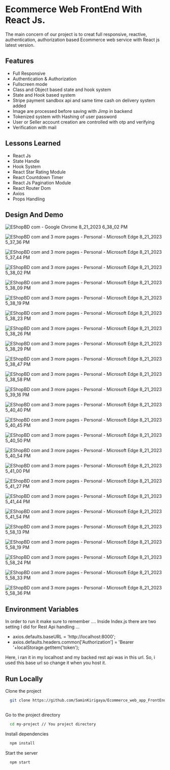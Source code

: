 
# Ecommerce Web FrontEnd With React Js.

The main concern of our project is to creat full responsive, reactive, authentication, authorization based Ecommerce web service with React js latest version.


## Features

- Full Responsive
- Authentication & Authorization
- Fullscreen mode
- Class and Object based state and hook system
- State and Hook based system
- Stripe payment sandbox api and same time cash on delivery system added
- Image are processed before saving with Jimp in backend
- Tokenized system with Hashing of user password
- User or Seller account creation are controlled with otp and verifying
- Verification with mail


## Lessons Learned
-  React Js
-  State Handle
-  Hook System
-  React Star Rating Module
-  React Countdown Timer
-  React Js Pagination Module
-  React Router Dom
-  Axios
-  Props Handling
  
  

## Design And Demo 

![EShopBD com - Google Chrome 8_21_2023 6_38_02 PM](https://github.com/SaminKirigaya/Ecommerce_web_app_FrontEnd_with_REACT_JS/assets/104618775/31eebd57-4ad8-42f5-be10-8d922ec085a6)


![EShopBD com and 3 more pages - Personal - Microsoft​ Edge 8_21_2023 5_37_36 PM](https://github.com/SaminKirigaya/Ecommerce_web_app_FrontEnd_with_REACT_JS/assets/104618775/96589445-5ccf-4d4b-92fb-5448846a5132)

![EShopBD com and 3 more pages - Personal - Microsoft​ Edge 8_21_2023 5_37_44 PM](https://github.com/SaminKirigaya/Ecommerce_web_app_FrontEnd_with_REACT_JS/assets/104618775/2a03f378-27ff-41b8-bba9-f5e890d5007e)

![EShopBD com and 3 more pages - Personal - Microsoft​ Edge 8_21_2023 5_38_02 PM](https://github.com/SaminKirigaya/Ecommerce_web_app_FrontEnd_with_REACT_JS/assets/104618775/3b01c0ca-e555-4078-9067-51044a78cc5d)

![EShopBD com and 3 more pages - Personal - Microsoft​ Edge 8_21_2023 5_38_09 PM](https://github.com/SaminKirigaya/Ecommerce_web_app_FrontEnd_with_REACT_JS/assets/104618775/1f2e15dd-0e52-45e9-8fd5-1084c0e864cf)

![EShopBD com and 3 more pages - Personal - Microsoft​ Edge 8_21_2023 5_38_19 PM](https://github.com/SaminKirigaya/Ecommerce_web_app_FrontEnd_with_REACT_JS/assets/104618775/6e0ce08d-0e26-4643-a050-52a8ce3631a2)

![EShopBD com and 3 more pages - Personal - Microsoft​ Edge 8_21_2023 5_38_23 PM](https://github.com/SaminKirigaya/Ecommerce_web_app_FrontEnd_with_REACT_JS/assets/104618775/5240a2d0-3811-4ca5-894f-ae6669b93b7e)

![EShopBD com and 3 more pages - Personal - Microsoft​ Edge 8_21_2023 5_38_26 PM](https://github.com/SaminKirigaya/Ecommerce_web_app_FrontEnd_with_REACT_JS/assets/104618775/0b3c57b0-12a3-4440-ad8c-c83ef0e2dc21)

![EShopBD com and 3 more pages - Personal - Microsoft​ Edge 8_21_2023 5_38_29 PM](https://github.com/SaminKirigaya/Ecommerce_web_app_FrontEnd_with_REACT_JS/assets/104618775/1a0b3b14-0367-4232-b4d4-160b47b9bd61)

![EShopBD com and 3 more pages - Personal - Microsoft​ Edge 8_21_2023 5_38_47 PM](https://github.com/SaminKirigaya/Ecommerce_web_app_FrontEnd_with_REACT_JS/assets/104618775/1af4f8d6-ab67-45e7-9b2c-3da7623c809d)

![EShopBD com and 3 more pages - Personal - Microsoft​ Edge 8_21_2023 5_38_58 PM](https://github.com/SaminKirigaya/Ecommerce_web_app_FrontEnd_with_REACT_JS/assets/104618775/1f404db0-e642-4848-8b15-2e737d34bba0)

![EShopBD com and 3 more pages - Personal - Microsoft​ Edge 8_21_2023 5_39_16 PM](https://github.com/SaminKirigaya/Ecommerce_web_app_FrontEnd_with_REACT_JS/assets/104618775/c9784d28-1c68-43ef-9262-4f22cfd36598)

![EShopBD com and 3 more pages - Personal - Microsoft​ Edge 8_21_2023 5_40_40 PM](https://github.com/SaminKirigaya/Ecommerce_web_app_FrontEnd_with_REACT_JS/assets/104618775/4e41d079-30ba-470f-9349-ae6bebfc3c0f)

![EShopBD com and 3 more pages - Personal - Microsoft​ Edge 8_21_2023 5_40_45 PM](https://github.com/SaminKirigaya/Ecommerce_web_app_FrontEnd_with_REACT_JS/assets/104618775/c813bb3b-a1c4-40e1-b891-24094e6b1095)

![EShopBD com and 3 more pages - Personal - Microsoft​ Edge 8_21_2023 5_40_50 PM](https://github.com/SaminKirigaya/Ecommerce_web_app_FrontEnd_with_REACT_JS/assets/104618775/a45e06ec-eb85-45a7-ae2b-0a2e4197f1d2)

![EShopBD com and 3 more pages - Personal - Microsoft​ Edge 8_21_2023 5_40_54 PM](https://github.com/SaminKirigaya/Ecommerce_web_app_FrontEnd_with_REACT_JS/assets/104618775/a0af9c99-2ae0-4445-be8d-a375acda3ae6)

![EShopBD com and 3 more pages - Personal - Microsoft​ Edge 8_21_2023 5_41_00 PM](https://github.com/SaminKirigaya/Ecommerce_web_app_FrontEnd_with_REACT_JS/assets/104618775/05535b5f-300a-4f1a-8a78-54292a0883cb)

![EShopBD com and 3 more pages - Personal - Microsoft​ Edge 8_21_2023 5_41_27 PM](https://github.com/SaminKirigaya/Ecommerce_web_app_FrontEnd_with_REACT_JS/assets/104618775/4415bc01-2cb4-4118-8d5c-0445c84670a9)


![EShopBD com and 3 more pages - Personal - Microsoft​ Edge 8_21_2023 5_41_44 PM](https://github.com/SaminKirigaya/Ecommerce_web_app_FrontEnd_with_REACT_JS/assets/104618775/0987d050-872d-4afd-8a6d-35e6a4b1d5b1)

![EShopBD com and 3 more pages - Personal - Microsoft​ Edge 8_21_2023 5_41_54 PM](https://github.com/SaminKirigaya/Ecommerce_web_app_FrontEnd_with_REACT_JS/assets/104618775/8b8c22cb-56bd-4457-813d-d4678c4b922d)

![EShopBD com and 3 more pages - Personal - Microsoft​ Edge 8_21_2023 5_58_13 PM](https://github.com/SaminKirigaya/Ecommerce_web_app_FrontEnd_with_REACT_JS/assets/104618775/d3b5a8d0-70d7-4bae-86ec-a7fc3b89c137)

![EShopBD com and 3 more pages - Personal - Microsoft​ Edge 8_21_2023 5_58_19 PM](https://github.com/SaminKirigaya/Ecommerce_web_app_FrontEnd_with_REACT_JS/assets/104618775/169b569d-2e2f-48f6-8166-74fadda475ef)

![EShopBD com and 3 more pages - Personal - Microsoft​ Edge 8_21_2023 5_58_24 PM](https://github.com/SaminKirigaya/Ecommerce_web_app_FrontEnd_with_REACT_JS/assets/104618775/739d8b63-3038-4fcd-9dcc-2610e7e0a2e7)

![EShopBD com and 3 more pages - Personal - Microsoft​ Edge 8_21_2023 5_58_33 PM](https://github.com/SaminKirigaya/Ecommerce_web_app_FrontEnd_with_REACT_JS/assets/104618775/fac4e9fb-bd19-4e94-be7a-fc411e88bd2c)

![EShopBD com and 3 more pages - Personal - Microsoft​ Edge 8_21_2023 5_58_36 PM](https://github.com/SaminKirigaya/Ecommerce_web_app_FrontEnd_with_REACT_JS/assets/104618775/5e90c7bd-75b2-4349-8d84-cbb210294d12)




## Environment Variables

In order to run it make sure to remember ....
Inside Index.js there are two setting I did for Rest Api handling ...

- axios.defaults.baseURL = 'http://localhost:8000';
- axios.defaults.headers.common['Authorization'] = 'Bearer '+localStorage.getItem('token');

Here, i ran it in my localhost and my backed rest api was in this url. So, i used this base url so change it when you host it.
## Run Locally

Clone the project

```bash
  git clone https://github.com/SaminKirigaya/Ecommerce_web_app_FrontEnd_with_REACT_JS.git
  
```

Go to the project directory

```bash
  cd my-project // You project directory
```

Install dependencies

```bash
  npm install
```

Start the server

```bash
  npm start
```
